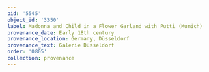 ```yaml
---
pid: '5545'
object_id: '3350'
label: Madonna and Child in a Flower Garland with Putti (Munich)
provenance_date: Early 18th century
provenance_location: Germany, Düsseldorf
provenance_text: Galerie Düsseldorf
order: '0805'
collection: provenance
---
```

